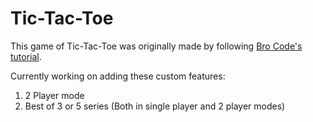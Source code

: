 # Tic-Tac-Toe
This game of Tic-Tac-Toe was originally made by following [Bro Code's tutorial](https://youtu.be/D30owXMzAm8?si=ICOvRC9Vm0akG8I1).

Currently working on adding these custom features:
1. 2 Player mode
2. Best of 3 or 5 series (Both in single player and 2 player modes)
